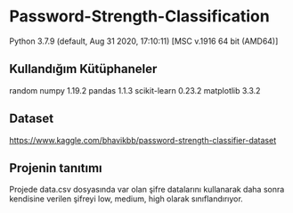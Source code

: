 # Password-Strength-Classification
Python 3.7.9 (default, Aug 31 2020, 17:10:11)
[MSC v.1916 64 bit (AMD64)]


## Kullandığım Kütüphaneler
random
numpy                  1.19.2
pandas                 1.1.3
scikit-learn           0.23.2
matplotlib             3.3.2

## Dataset
https://www.kaggle.com/bhavikbb/password-strength-classifier-dataset

## Projenin tanıtımı
Projede data.csv dosyasında var olan şifre datalarını kullanarak daha sonra kendisine verilen şifreyi low, medium, high olarak sınıflandırıyor.

